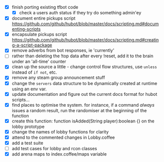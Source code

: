 - [x] finish porting existing tfbot code
  + [x] check a users auth status if they try do something admin'ey
- [x] document entire pickups script https://github.com/github/hubot/blob/master/docs/scripting.md#documenting-scripts
- [x] encapsulate pickups script https://github.com/github/hubot/blob/master/docs/scripting.md#creating-a-script-package
- [x] remove adverbs from bot responses, ie 'currently'
- [ ] rather than deleting the !top data after every !reset, add it to the brain under an 'all-time' counter
- [x] clean up the source a little - change control flow structures, use `unless` instead of `if not`, etc.
- [x] remove any steam group announcement stuff
- [x] change the `servers` data structure to be dynamically created at runtime using an env var.
- [x] update documentation and figure out the current docs format for hubot scripts...
- [x] find places to optimise the system. for instance, if a command *always* issues a random result, run the randomiser at the beginning of the function
- [x] create this function: function isAdded(String player):boolean {} on the lobby prototype
- [x] change the names of lobby functions for clarity
- [x] attend to the commented changes in Lobby.coffee
- [x] add a test suite
- [ ] add test cases for lobby and rcon classes
- [x] add arena maps to index.coffee/maps variable
